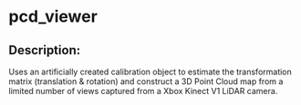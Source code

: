 # pcd_viewer

## Description:

Uses an artificially created calibration object to estimate the transformation matrix (translation & rotation) and construct a 3D Point Cloud map from a limited number of views captured from a Xbox Kinect V1 LiDAR camera.